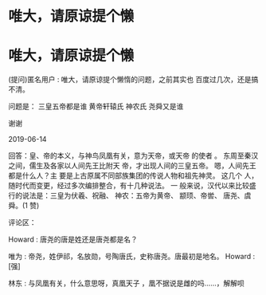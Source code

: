 # 唯大，请原谅提个懒

# 唯大，请原谅提个懒

(提问)匿名用户 : 唯大，请原谅提个懒惰的问题，之前其实也 百度过几次，还是搞不清。

问题是： 三皇五帝都是谁 黄帝轩辕氏 神农氏 尧舜又是谁

谢谢

2019-06-14

回答：皇、帝的本义，与神鸟凤凰有关，意为天帝，或天帝 的使者 。 东周至秦汉之间，儒生及各家以人间先王比附天 帝，才出现人间的三皇五帝。 嗯，人间先王都是什么人？主 要是上古原属不同部族集团的传说人物和祖先神灵。 这几个 人，随时代而变更，经过多次编排整合，有十几种说法。 一 般来说，汉代以来比较盛行的说法是：三皇为伏羲、祝融、 神农：五帝为黄帝、 颛顼、帝喾、 唐尧、虞舜。(1 赞)

评论区：

Howard : 唐尧的唐是姓还是唐尧都是名？

唯为 : 帝尧，姓伊祁，名放勋，号陶唐氏，史称唐尧。唐最初是地名。 Howard : [强]

林东 : 与凤凰有关，什么意思呀，真凰天子 ，凰不据说是雌的吗……，解解呗